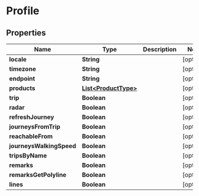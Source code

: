 # Profile

## Properties
Name | Type | Description | Notes
------------ | ------------- | ------------- | -------------
**locale** | **String** |  |  [optional]
**timezone** | **String** |  |  [optional]
**endpoint** | **String** |  |  [optional]
**products** | [**List&lt;ProductType&gt;**](ProductType.md) |  |  [optional]
**trip** | **Boolean** |  |  [optional]
**radar** | **Boolean** |  |  [optional]
**refreshJourney** | **Boolean** |  |  [optional]
**journeysFromTrip** | **Boolean** |  |  [optional]
**reachableFrom** | **Boolean** |  |  [optional]
**journeysWalkingSpeed** | **Boolean** |  |  [optional]
**tripsByName** | **Boolean** |  |  [optional]
**remarks** | **Boolean** |  |  [optional]
**remarksGetPolyline** | **Boolean** |  |  [optional]
**lines** | **Boolean** |  |  [optional]
